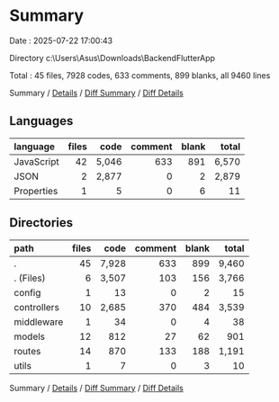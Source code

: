 # Summary

Date : 2025-07-22 17:00:43

Directory c:\\Users\\Asus\\Downloads\\BackendFlutterApp

Total : 45 files,  7928 codes, 633 comments, 899 blanks, all 9460 lines

Summary / [Details](details.md) / [Diff Summary](diff.md) / [Diff Details](diff-details.md)

## Languages
| language | files | code | comment | blank | total |
| :--- | ---: | ---: | ---: | ---: | ---: |
| JavaScript | 42 | 5,046 | 633 | 891 | 6,570 |
| JSON | 2 | 2,877 | 0 | 2 | 2,879 |
| Properties | 1 | 5 | 0 | 6 | 11 |

## Directories
| path | files | code | comment | blank | total |
| :--- | ---: | ---: | ---: | ---: | ---: |
| . | 45 | 7,928 | 633 | 899 | 9,460 |
| . (Files) | 6 | 3,507 | 103 | 156 | 3,766 |
| config | 1 | 13 | 0 | 2 | 15 |
| controllers | 10 | 2,685 | 370 | 484 | 3,539 |
| middleware | 1 | 34 | 0 | 4 | 38 |
| models | 12 | 812 | 27 | 62 | 901 |
| routes | 14 | 870 | 133 | 188 | 1,191 |
| utils | 1 | 7 | 0 | 3 | 10 |

Summary / [Details](details.md) / [Diff Summary](diff.md) / [Diff Details](diff-details.md)